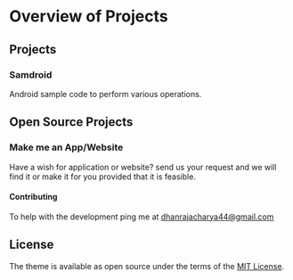 # Overview of Projects

## Projects

### Samdroid

Android sample code to perform various operations.

## Open Source Projects

### Make me an App/Website

Have a wish for application or website? send us your request and we will find it or make it for you provided that it is feasible.

#### Contributing

To help with the development ping me at dhanrajacharya44@gmail.com

## License

The theme is available as open source under the terms of the [MIT License](http://opensource.org/licenses/MIT).
